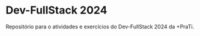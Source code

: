 # **Dev-FullStack 2024**
Repositório para o atividades e exercícios do Dev-FullStack 2024 da +PraTi.

